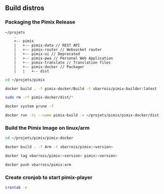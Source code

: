 ## Build distros
### Packaging the Pimix Release
```
~/projets
    .
    +-- pimix
    |   +-- pimix-data // REST API
    |   +-- pimix-router // Websocket router
    |   +-- pimix-ui // Deprecated
    |   +-- pimix-pwa // Personal Web Application
    |   +-- pimix-translate // Translation files
    |   +-- pimix-docker // Packager
    |   |   +-- dist
```
```sh
cd ~/projets/pimix
```
```sh
docker build . -f pimix-docker/Build -t vbarrois/pimix-builder:latest
```
```sh
sudo rm -rf pimix-docker/dist/*
```
```sh
docker system prune -f
```
```sh
docker run -ti --name pimix-build -v ~/projets/pimix/pimix-docker/dist:/home vbarrois/pimix-builder:latest
```
### Build the Pimix Image on linux/arm
```sh
cd ~/projets/pimix/pimix-docker
```
```sh
docker build . -f Arm -t vbarrois/pimix:<version>
```
```sh
docker tag vbarrois/pimix:<version> pimix:<version>
```
```sh
docker push vbarrois/pimix:arm
```

### Create cronjob to start pimix-player
```sh
crontab -e
```
